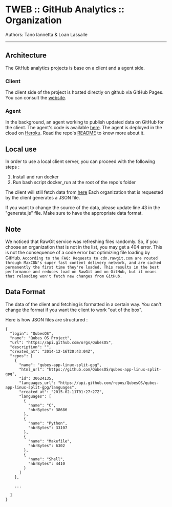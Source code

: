 # TWEB :: GitHub Analytics :: Organization
Authors: Tano Iannetta & Loan Lassalle
***

## Architecture
The GitHub analytics projects is base on a client and a agent side.

### Client
The client side of the project is hosted directly on github via GitHub Pages. You can consult the [website](https://lassalleloan.github.io/githubAnalytic-static/ "GitHub Analytics Static").

### Agent
In the background, an agent working to publish updated data on GitHub for the client. The agent's code is available [here](https://github.com/galahad1/githubAnalytic-agent "GitHub Analytics Agent").
The agent is deployed in the cloud on [Heroku](https://www.heroku.com/ "Heroku Website"). Read the repo's [README](https://github.com/heroku/heroku-repo/ "Heroku Repo") to know more about it.

## Local use

In order to use a local client server, you can proceed with the following steps :

1) Install and run docker
2) Run bash script docker_run at the root of the repo's folder

The client will still fetch data from [here](https://raw.githubusercontent.com/lassalleloan/githubAnalytic-static/master/docs/data/ "Data")
Each organization that is requested by the client generates a JSON file.

If you want to change the source of the data, please update line 43 in the "generate.js" file. Make sure to have the appropriate data format.

## Note
We noticed that RawGit service was refreshing files randomly. So, if you choose an organization that is not in the list, you may get a 404 error. This is not the consequence of a code error but optimizing file loading by GitHub.
`
According to the FAQ:
Requests to cdn.rawgit.com are routed through MaxCDN's super fast content delivery network, and are cached permanently the first time they're loaded. This results in the best performance and reduces load on RawGit and on GitHub, but it means that reloading won't fetch new changes from GitHub.
`

## Data Format

The data of the client and fetching is formatted in a certain way. You can't change the format if you want the client to work "out of the box".

Here is how JSON files are structured :

```
{
  "login": "QubesOS",
  "name": "Qubes OS Project",
  "url": "https://api.github.com/orgs/QubesOS",
  "description": "",
  "created_at": "2014-12-16T20:43:04Z",
  "repos": [
    {
      "name": "qubes-app-linux-split-gpg",
      "html_url": "https://github.com/QubesOS/qubes-app-linux-split-gpg",
      "id": 30624135,
      "languages_url": "https://api.github.com/repos/QubesOS/qubes-app-linux-split-gpg/languages",
      "created_at": "2015-02-11T01:27:27Z",
      "languages": [
        {
          "name": "C",
          "nbrBytes": 38686
        },
        {
          "name": "Python",
          "nbrBytes": 33107
        },
        {
          "name": "Makefile",
          "nbrBytes": 6302
        },
        {
          "name": "Shell",
          "nbrBytes": 4410
        }
      ]
    },

    ...

  ]
}
```

